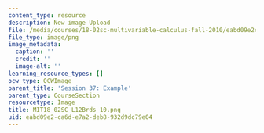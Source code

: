 ```yaml
---
content_type: resource
description: New image Upload
file: /media/courses/18-02sc-multivariable-calculus-fall-2010/eabd09e2ca6de7a2deb8932d9dc79e04_MIT18_02SC_L12Brds_10.png
file_type: image/png
image_metadata:
  caption: ''
  credit: ''
  image-alt: ''
learning_resource_types: []
ocw_type: OCWImage
parent_title: 'Session 37: Example'
parent_type: CourseSection
resourcetype: Image
title: MIT18_02SC_L12Brds_10.png
uid: eabd09e2-ca6d-e7a2-deb8-932d9dc79e04
---
```

